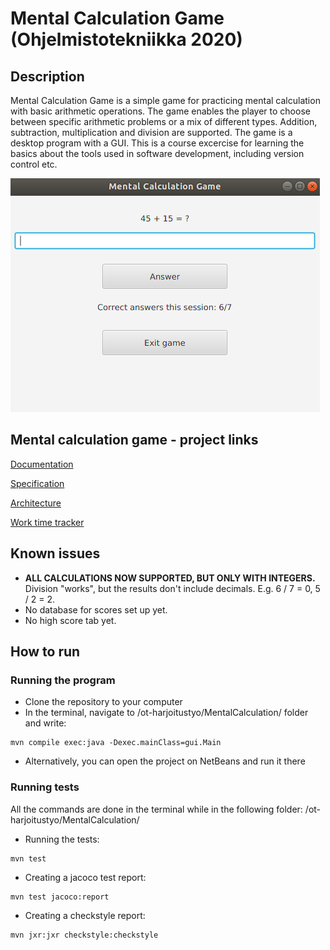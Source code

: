 # Mental Calculation Game (Ohjelmistotekniikka 2020)

## Description

Mental Calculation Game is a simple game for practicing mental calculation with basic arithmetic operations. The game enables the player to choose between specific arithmetic problems or a mix of different types. Addition, subtraction, multiplication and division are supported. The game is a desktop program with a GUI. This is a course excercise for learning the basics about the tools used in software development, including version control etc.

![Game example](https://github.com/lauriap/ot-harjoitustyo/blob/master/documentation/game_example.png?raw=true)


## Mental calculation game - project links

[Documentation](https://github.com/lauriap/ot-harjoitustyo/tree/master/documentation)

[Specification](https://github.com/lauriap/ot-harjoitustyo/tree/master/documentation/specification.md)

[Architecture](https://github.com/lauriap/ot-harjoitustyo/tree/master/documentation/architecture.md)

[Work time tracker](https://github.com/lauriap/ot-harjoitustyo/tree/master/documentation/work_time_tracker.md)


## Known issues

* **ALL CALCULATIONS NOW SUPPORTED, BUT ONLY WITH INTEGERS.** Division "works", but the results don't include decimals. E.g. 6 / 7 = 0, 5 / 2 = 2.
* No database for scores set up yet.
* No high score tab yet.


## How to run


### Running the program

* Clone the repository to your computer
* In the terminal, navigate to /ot-harjoitustyo/MentalCalculation/ folder and write:

```
mvn compile exec:java -Dexec.mainClass=gui.Main
```

* Alternatively, you can open the project on NetBeans and run it there

### Running tests

All the commands are done in the terminal while in the following folder: /ot-harjoitustyo/MentalCalculation/

* Running the tests:

```
mvn test
```

* Creating a jacoco test report:

```
mvn test jacoco:report
```

* Creating a checkstyle report:

```
mvn jxr:jxr checkstyle:checkstyle
```




